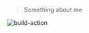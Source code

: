> Something about me

![build-action](https://github.com/EchoZhaoH/echozh/actions/workflows/build-action.yml/badge.svg?event=push)
